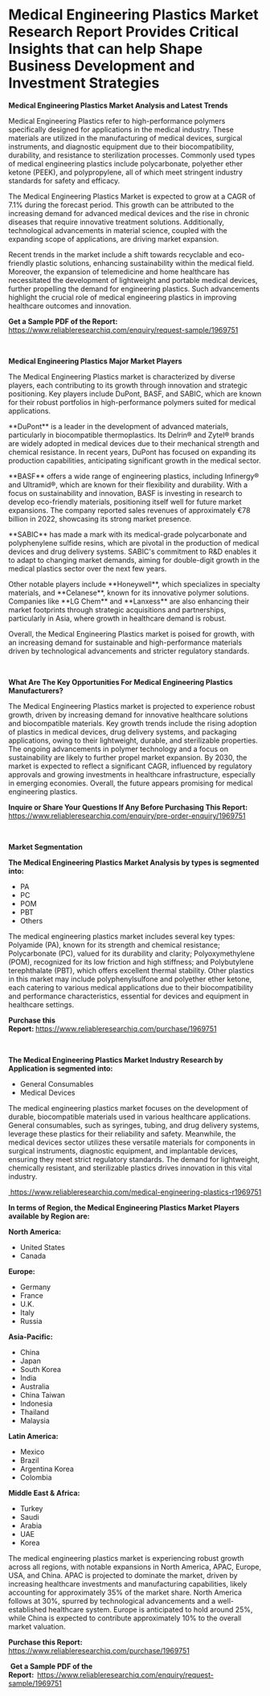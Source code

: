 <p><h1>Medical Engineering Plastics Market Research Report Provides Critical Insights that can help Shape Business Development and Investment Strategies</h1></p><p><strong>Medical Engineering Plastics Market Analysis and Latest Trends</strong></p>
<p><p>Medical Engineering Plastics refer to high-performance polymers specifically designed for applications in the medical industry. These materials are utilized in the manufacturing of medical devices, surgical instruments, and diagnostic equipment due to their biocompatibility, durability, and resistance to sterilization processes. Commonly used types of medical engineering plastics include polycarbonate, polyether ether ketone (PEEK), and polypropylene, all of which meet stringent industry standards for safety and efficacy.</p><p>The Medical Engineering Plastics Market is expected to grow at a CAGR of 7.1% during the forecast period. This growth can be attributed to the increasing demand for advanced medical devices and the rise in chronic diseases that require innovative treatment solutions. Additionally, technological advancements in material science, coupled with the expanding scope of applications, are driving market expansion. </p><p>Recent trends in the market include a shift towards recyclable and eco-friendly plastic solutions, enhancing sustainability within the medical field. Moreover, the expansion of telemedicine and home healthcare has necessitated the development of lightweight and portable medical devices, further propelling the demand for engineering plastics. Such advancements highlight the crucial role of medical engineering plastics in improving healthcare outcomes and innovation.</p></p>
<p><strong>Get a Sample PDF of the Report:&nbsp;</strong> <a href="https://www.reliableresearchiq.com/enquiry/request-sample/1969751?utm_campaign=3593&utm_medium=2&utm_source=Github&utm_content=ia&utm_term=15042025&utm_id=medical-engineering-plastics">https://www.reliableresearchiq.com/enquiry/request-sample/1969751</a></p>
<p>&nbsp;</p>
<p><strong>Medical Engineering Plastics Major Market Players</strong></p>
<p><p>The Medical Engineering Plastics market is characterized by diverse players, each contributing to its growth through innovation and strategic positioning. Key players include DuPont, BASF, and SABIC, which are known for their robust portfolios in high-performance polymers suited for medical applications.</p><p>**DuPont** is a leader in the development of advanced materials, particularly in biocompatible thermoplastics. Its Delrin® and Zytel® brands are widely adopted in medical devices due to their mechanical strength and chemical resistance. In recent years, DuPont has focused on expanding its production capabilities, anticipating significant growth in the medical sector.</p><p>**BASF** offers a wide range of engineering plastics, including Infinergy® and Ultramid®, which are known for their flexibility and durability. With a focus on sustainability and innovation, BASF is investing in research to develop eco-friendly materials, positioning itself well for future market expansions. The company reported sales revenues of approximately €78 billion in 2022, showcasing its strong market presence.</p><p>**SABIC** has made a mark with its medical-grade polycarbonate and polyphenylene sulfide resins, which are pivotal in the production of medical devices and drug delivery systems. SABIC's commitment to R&D enables it to adapt to changing market demands, aiming for double-digit growth in the medical plastics sector over the next few years.</p><p>Other notable players include **Honeywell**, which specializes in specialty materials, and **Celanese**, known for its innovative polymer solutions. Companies like **LG Chem** and **Lanxess** are also enhancing their market footprints through strategic acquisitions and partnerships, particularly in Asia, where growth in healthcare demand is robust.</p><p>Overall, the Medical Engineering Plastics market is poised for growth, with an increasing demand for sustainable and high-performance materials driven by technological advancements and stricter regulatory standards.</p></p>
<p>&nbsp;</p>
<p><strong>What Are The Key Opportunities For Medical Engineering Plastics Manufacturers?</strong></p>
<p><p>The Medical Engineering Plastics market is projected to experience robust growth, driven by increasing demand for innovative healthcare solutions and biocompatible materials. Key growth trends include the rising adoption of plastics in medical devices, drug delivery systems, and packaging applications, owing to their lightweight, durable, and sterilizable properties. The ongoing advancements in polymer technology and a focus on sustainability are likely to further propel market expansion. By 2030, the market is expected to reflect a significant CAGR, influenced by regulatory approvals and growing investments in healthcare infrastructure, especially in emerging economies. Overall, the future appears promising for medical engineering plastics.</p></p>
<p><strong>Inquire or Share Your Questions If Any Before Purchasing This Report:</strong> <a href="https://www.reliableresearchiq.com/enquiry/pre-order-enquiry/1969751?utm_campaign=3593&utm_medium=2&utm_source=Github&utm_content=ia&utm_term=15042025&utm_id=medical-engineering-plastics">https://www.reliableresearchiq.com/enquiry/pre-order-enquiry/1969751</a></p>
<p>&nbsp;</p>
<p><strong>Market Segmentation</strong></p>
<p><strong>The Medical Engineering Plastics Market Analysis by types is segmented into:</strong></p>
<p><ul><li>PA</li><li>PC</li><li>POM</li><li>PBT</li><li>Others</li></ul></p>
<p><p>The medical engineering plastics market includes several key types: Polyamide (PA), known for its strength and chemical resistance; Polycarbonate (PC), valued for its durability and clarity; Polyoxymethylene (POM), recognized for its low friction and high stiffness; and Polybutylene terephthalate (PBT), which offers excellent thermal stability. Other plastics in this market may include polyphenylsulfone and polyether ether ketone, each catering to various medical applications due to their biocompatibility and performance characteristics, essential for devices and equipment in healthcare settings.</p></p>
<p><strong>Purchase this Report:&nbsp;</strong><a href="https://www.reliableresearchiq.com/purchase/1969751?utm_campaign=3593&utm_medium=2&utm_source=Github&utm_content=ia&utm_term=15042025&utm_id=medical-engineering-plastics">https://www.reliableresearchiq.com/purchase/1969751</a></p>
<p>&nbsp;</p>
<p><strong>The Medical Engineering Plastics Market Industry Research by Application is segmented into:</strong></p>
<p><ul><li>General Consumables</li><li>Medical Devices</li></ul></p>
<p><p>The medical engineering plastics market focuses on the development of durable, biocompatible materials used in various healthcare applications. General consumables, such as syringes, tubing, and drug delivery systems, leverage these plastics for their reliability and safety. Meanwhile, the medical devices sector utilizes these versatile materials for components in surgical instruments, diagnostic equipment, and implantable devices, ensuring they meet strict regulatory standards. The demand for lightweight, chemically resistant, and sterilizable plastics drives innovation in this vital industry.</p></p>
<p><a href="https://www.reliableresearchiq.com/medical-engineering-plastics-r1969751?utm_campaign=3593&utm_medium=2&utm_source=Github&utm_content=ia&utm_term=15042025&utm_id=medical-engineering-plastics">&nbsp;https://www.reliableresearchiq.com/medical-engineering-plastics-r1969751</a></p>
<p><strong>In terms of Region, the Medical Engineering Plastics Market Players available by Region are:</strong></p>
<p>
    <p> <strong> North America: </strong>
        <ul>
            <li>United States</li>
            <li>Canada</li>
        </ul>
        </p> 
    <p> <strong> Europe: </strong>
        <ul>
            <li>Germany</li>
            <li>France</li>
            <li>U.K.</li>
            <li>Italy</li>
            <li>Russia</li>
        </ul>
        </p> 
    <p> <strong> Asia-Pacific: </strong>
        <ul>
            <li>China</li>
            <li>Japan</li>
            <li>South Korea</li>
            <li>India</li>
            <li>Australia</li>
            <li>China Taiwan</li>
            <li>Indonesia</li>
            <li>Thailand</li>
            <li>Malaysia</li>
        </ul>
        </p> 
    <p> <strong> Latin America: </strong>
        <ul>
            <li>Mexico</li>
            <li>Brazil</li>
            <li>Argentina Korea</li>
            <li>Colombia</li>
        </ul>
        </p> 
    <p> <strong> Middle East & Africa: </strong>
        <ul>
            <li>Turkey</li>
            <li>Saudi</li>
            <li>Arabia</li>
            <li>UAE</li>
            <li>Korea</li>
        </ul>
    </p>
    </p>
<p><p>The medical engineering plastics market is experiencing robust growth across all regions, with notable expansions in North America, APAC, Europe, USA, and China. APAC is projected to dominate the market, driven by increasing healthcare investments and manufacturing capabilities, likely accounting for approximately 35% of the market share. North America follows at 30%, spurred by technological advancements and a well-established healthcare system. Europe is anticipated to hold around 25%, while China is expected to contribute approximately 10% to the overall market valuation.</p></p>
<p><strong>Purchase this Report: </strong><a href="https://www.reliableresearchiq.com/purchase/1969751?utm_campaign=3593&utm_medium=2&utm_source=Github&utm_content=ia&utm_term=15042025&utm_id=medical-engineering-plastics">https://www.reliableresearchiq.com/purchase/1969751</a></p>
<p>&nbsp;<strong>Get a Sample PDF of the Report:&nbsp;&nbsp;</strong><a href="https://www.reliableresearchiq.com/enquiry/request-sample/1969751?utm_campaign=3593&utm_medium=2&utm_source=Github&utm_content=ia&utm_term=15042025&utm_id=medical-engineering-plastics">https://www.reliableresearchiq.com/enquiry/request-sample/1969751</a></p>
<p><strong></strong></p>
<p><p></p><p></p><p></p></p>